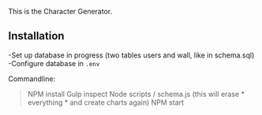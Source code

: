 This is the Character Generator.

## Installation

-Set up database in progress
 (two tables users and wall, like in schema.sql)
-Configure database in `.env`

Commandline:
> NPM install
> Gulp inspect
> Node scripts / schema.js (this will erase * everything * and create charts again)
> NPM start

